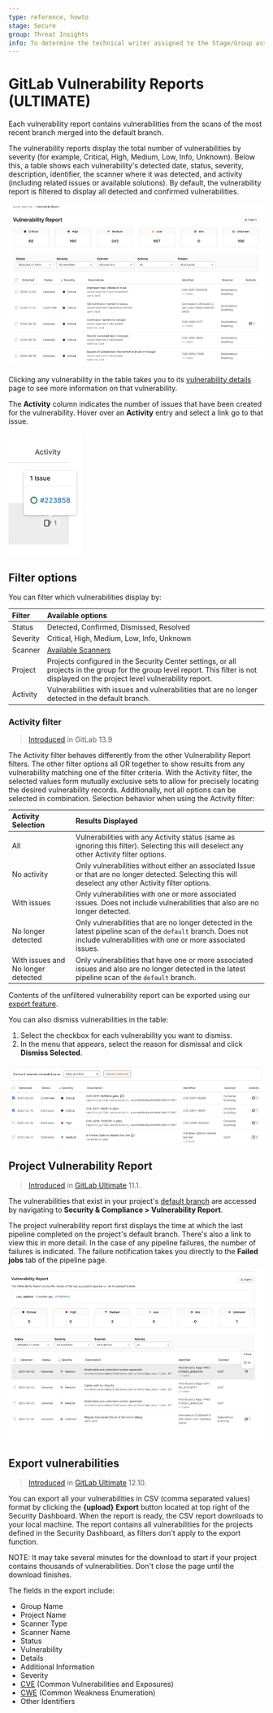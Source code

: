 ```yaml
---
type: reference, howto
stage: Secure
group: Threat Insights
info: To determine the technical writer assigned to the Stage/Group associated with this page, see https://about.gitlab.com/handbook/engineering/ux/technical-writing/#assignments
---
```


# GitLab Vulnerability Reports **(ULTIMATE)**

Each vulnerability report contains vulnerabilities from the scans of the most recent branch merged into the default branch.

The vulnerability reports display the total number of vulnerabilities by severity (for example,
Critical, High, Medium, Low, Info, Unknown). Below this, a table shows each vulnerability's detected date, status, severity, description, identifier, the scanner where it was detected, and activity (including related issues or available solutions). By default, the vulnerability report is filtered to display all detected and confirmed vulnerabilities.

![Vulnerability Report](img/group_vulnerability_report_v13_9.png)

Clicking any vulnerability in the table takes you to its
[vulnerability details](../vulnerabilities) page to see more information on that vulnerability.

The **Activity** column indicates the number of issues that have been created for the vulnerability.
Hover over an **Activity** entry and select a link go to that issue.

![Display attached issues](img/vulnerability_list_table_v13_9.png)

## Filter options

You can filter which vulnerabilities display by:

| Filter   | Available options |
|:---------|:------------------|
| Status   | Detected, Confirmed, Dismissed, Resolved |
| Severity | Critical, High, Medium, Low, Info, Unknown |
| Scanner  | [Available Scanners](../index.md#security-scanning-tools) |
| Project  | Projects configured in the Security Center settings, or all projects in the group for the group level report. This filter is not displayed on the project level vulnerability report. |
| Activity | Vulnerabilities with issues and vulnerabilities that are no longer detected in the default branch. |

### Activity filter

> [Introduced](https://gitlab.com/gitlab-org/gitlab/-/issues/259255) in GitLab 13.9

The Activity filter behaves differently from the other Vulnerability Report filters. The other filter options all OR together to show results from any vulnerability matching one of the filter criteria. With the Activity filter, the selected values form mutually exclusive sets to allow for precisely locating the desired vulnerability records. Additionally, not all options can be selected in combination. Selection behavior when using the Activity filter:

| Activity Selection                  | Results Displayed |
|:------------------------------------|:------------------|
|  All                                | Vulnerabilities with any Activity status (same as ignoring this filter). Selecting this will deselect any other Activity filter options. |
|  No activity                        | Only vulnerabilities without either an associated Issue or that are no longer detected. Selecting this will deselect any other Activity filter options. |
|  With issues                        | Only vulnerabilities with one or more associated issues. Does not include vulnerabilities that also are no longer detected. |
|  No longer detected                 | Only vulnerabilities that are no longer detected in the latest pipeline scan of the `default` branch. Does not include vulnerabilities with one or more associated issues. |
|  With issues and No longer detected | Only vulnerabilities that have one or more associated issues and also are no longer detected in the latest pipeline scan of the `default` branch. |

Contents of the unfiltered vulnerability report can be exported using our [export feature](#export-vulnerabilities).

You can also dismiss vulnerabilities in the table:

1. Select the checkbox for each vulnerability you want to dismiss.
1. In the menu that appears, select the reason for dismissal and click **Dismiss Selected**.

![Project Vulnerability Report](img/project_security_dashboard_dismissal_v13_9.png)

## Project Vulnerability Report

> [Introduced](https://gitlab.com/gitlab-org/gitlab/-/issues/6165) in [GitLab Ultimate](https://about.gitlab.com/pricing/) 11.1.

The vulnerabilities that exist in your project's
[default branch](../../project/repository/branches/index.md#default-branch) are accessed by navigating to
**Security & Compliance > Vulnerability Report**.

The project vulnerability report first displays the time at which the last pipeline completed on the project's
default branch. There's also a link to view this in more detail. In the case of any pipeline failures,
the number of failures is indicated. The failure notification takes you directly to
the **Failed jobs** tab of the pipeline page.

![Project Vulnerability Report](img/project_security_dashboard_v13_9.png)

## Export vulnerabilities

> [Introduced](https://gitlab.com/gitlab-org/gitlab/-/issues/213014) in [GitLab Ultimate](https://about.gitlab.com/pricing/) 12.10.

You can export all your vulnerabilities in CSV (comma separated values) format by clicking the
**{upload}** **Export** button located at top right of the Security Dashboard. When the report is
ready, the CSV report downloads to your local machine. The report contains all vulnerabilities for
the projects defined in the Security Dashboard, as filters don't apply to the export function.

NOTE:
It may take several minutes for the download to start if your project contains
thousands of vulnerabilities. Don't close the page until the download finishes.

The fields in the export include:

- Group Name
- Project Name
- Scanner Type
- Scanner Name
- Status
- Vulnerability
- Details
- Additional Information
- Severity
- [CVE](https://cve.mitre.org/) (Common Vulnerabilities and Exposures)
- [CWE](https://cwe.mitre.org/) (Common Weakness Enumeration)
- Other Identifiers
